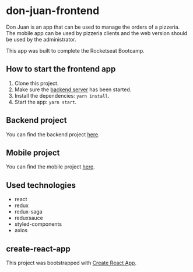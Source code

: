 # don-juan-frontend

Don Juan is an app that can be used to manage the orders of a pizzeria. The mobile app can be used by pizzeria clients and the web version should be used by the administrator.

This app was built to complete the Rocketseat Bootcamp.

## How to start the frontend app

1. Clone this project.
2. Make sure the [backend server](https://github.com/lcnogueira/don-juan-backend) has been started.
3. Install the dependencies: `yarn install`.
4. Start the app: `yarn start`.

## Backend project

You can find the backend project [here](https://github.com/lcnogueira/don-juan-backend).

## Mobile project

You can find the mobile project [here](https://github.com/lcnogueira/don-juan-mobile).

## Used technologies

- react
- redux
- redux-saga
- reduxsauce
- styled-components
- axios

## create-react-app

This project was bootstrapped with [Create React App](https://github.com/facebook/create-react-app).
